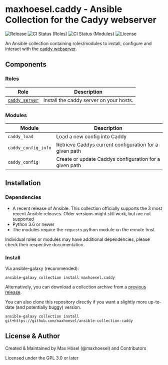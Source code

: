 # maxhoesel.caddy - Ansible Collection for the Cadyy webserver

![Release](https://img.shields.io/github/v/release/maxhoesel/ansible-collection-caddy)
![CI Status (Roles)](https://img.shields.io/github/workflow/status/maxhoesel/ansible-collection-caddy/CI%20Roles/main)
![CI Status (Modules)](https://img.shields.io/github/workflow/status/maxhoesel/ansible-collection-caddy/CI%20Modules/main)
![License](https://img.shields.io/github/license/maxhoesel/ansible-collection-caddy)

An Ansible collection containing roles/modules to install, configure and interact with the [caddy webserver](https://github.com/caddyserver/caddy).

## Components

### Roles

| Role | Description |
|------|-------------|
| [`caddy_server`](roles/caddy_server/README.md) | Install the caddy server on your hosts.

### Modules

| Module  | Description |
|---------|-------------|
| `caddy_load` | Load a new config into Caddy
| `caddy_config_info` | Retrieve Caddys current configuration for a given path
| `caddy_config` | Create or update Caddys configuration for a given path

## Installation

### Dependencies

- A recent release of Ansible. This collection officially supports the 3 most recent Ansible releases.
  Older versions might still work, but are not supported
- Python 3.6 or newer
- The modules require the `requests` python module on the remote host

Individual roles or modules may have additional dependencies, please check their respective documentation.

### Install

Via ansible-galaxy (recommended):

`ansible-galaxy collection install maxhoesel.caddy`

Alternatively, you can download a collection archive from a [previous release](hhttps://github.com/maxhoesel/ansible-collection-caddy/releases).

You can also clone this repository directly if you want a slightly more up-to-date (and potentially buggy) version.

`ansible-galaxy collection install git+https://github.com/maxhoesel/ansible-collection-caddy`

## License & Author

Created & Maintained by Max Hösel (@maxhoesel) and Contributors

Licensed under the GPL 3.0 or later
